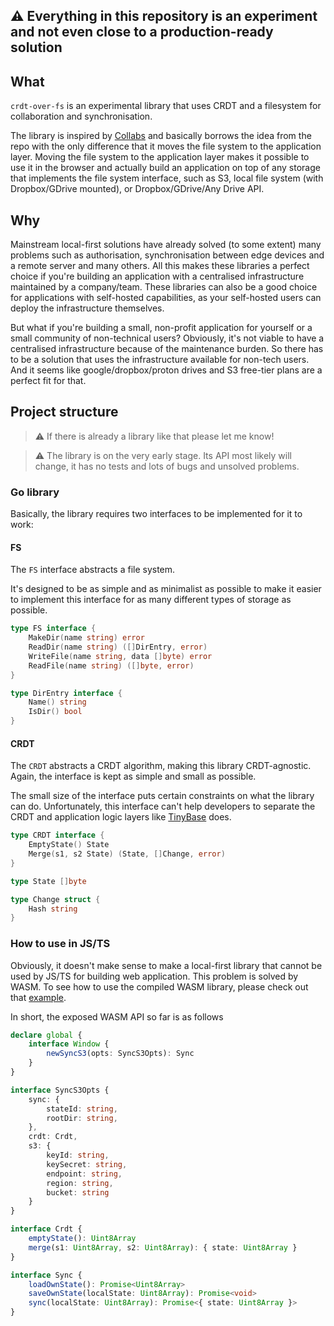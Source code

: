 ## ⚠️ Everything in this repository is an experiment and not even close to a production-ready solution

## What

`crdt-over-fs` is an experimental library that uses CRDT and a filesystem for collaboration and synchronisation.

The library is inspired by [Collabs](https://github.com/mweidner037/fileshare-recipe-editor) and basically borrows the idea from the repo with the only difference that it moves the file system to the application layer. Moving the file system to the application layer makes it possible to use it in the browser and actually build an application on top of any storage that implements the file system interface, such as S3, local file system (with Dropbox/GDrive mounted), or Dropbox/GDrive/Any Drive API.

## Why

Mainstream local-first solutions have already solved (to some extent) many problems such as authorisation, synchronisation between edge devices and a remote server and many others. All this makes these libraries a perfect choice if you're building an application with a centralised infrastructure maintained by a company/team. These libraries can also be a good choice for applications with self-hosted capabilities, as your self-hosted users can deploy the infrastructure themselves.

But what if you're building a small, non-profit application for yourself or a small community of non-technical users? Obviously, it's not viable to have a centralised infrastructure because of the maintenance burden. So there has to be a solution that uses the infrastructure available for non-tech users. And it seems like google/dropbox/proton drives and S3 free-tier plans are a perfect fit for that. 

## Project structure

> ⚠️ If there is already a library like that please let me know!

> ⚠️ The library is on the very early stage. Its API most likely will change, it has no tests and lots of bugs and unsolved problems.

### Go library

Basically, the library requires two interfaces to be implemented for it to work:

#### FS

The `FS` interface abstracts a file system.

It's designed to be as simple and as minimalist as possible to make it easier to implement this interface for as many different types of storage as possible.

```go
type FS interface {
	MakeDir(name string) error
	ReadDir(name string) ([]DirEntry, error)
	WriteFile(name string, data []byte) error
	ReadFile(name string) ([]byte, error)
}

type DirEntry interface {
	Name() string
	IsDir() bool
}
```

#### CRDT

The `CRDT` abstracts a CRDT algorithm, making this library CRDT-agnostic. Again, the interface is kept as simple and small as possible.  

The small size of the interface puts certain constraints on what the library can do. Unfortunately, this interface can't help developers to separate the CRDT and application logic layers like [TinyBase](https://tinybase.org) does. 

```go
type CRDT interface {
	EmptyState() State
	Merge(s1, s2 State) (State, []Change, error)
}

type State []byte

type Change struct {
	Hash string
}
```

### How to use in JS/TS

Obviously, it doesn't make sense to make a local-first library that cannot be used by JS/TS for building web application. This problem is solved by WASM. To see how to use the compiled WASM library, please check out that [example](./app/todo-web).

In short, the exposed WASM API so far is as follows

```ts
declare global {
    interface Window {
        newSyncS3(opts: SyncS3Opts): Sync
    }
}

interface SyncS3Opts {
    sync: {
        stateId: string,
        rootDir: string,
    },
    crdt: Crdt,
    s3: {
        keyId: string,
        keySecret: string,
        endpoint: string,
        region: string,
        bucket: string
    }
}

interface Crdt {
    emptyState(): Uint8Array
    merge(s1: Uint8Array, s2: Uint8Array): { state: Uint8Array }
}

interface Sync {
    loadOwnState(): Promise<Uint8Array>
    saveOwnState(localState: Uint8Array): Promise<void>
    sync(localState: Uint8Array): Promise<{ state: Uint8Array }>
}
```
